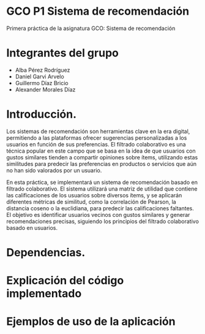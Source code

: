 # GCO P1 Sistema de recomendación
Primera práctica de la asignatura GCO: Sistema de recomendación

# Integrantes del grupo

- Alba Pérez Rodríguez
- Daniel Garvi Arvelo
- Guillermo Díaz Bricio
- Alexander Morales Díaz

# Introducción.
Los sistemas de recomendación son herramientas clave en la era digital, permitiendo a las plataformas ofrecer sugerencias personalizadas a los usuarios en función de sus preferencias. El filtrado colaborativo es una técnica popular en este campo que se basa en la idea de que usuarios con gustos similares tienden a compartir opiniones sobre ítems, utilizando estas similitudes para predecir las preferencias en productos o servicios que aún no han sido valorados por un usuario.

En esta práctica, se implementará un sistema de recomendación basado en filtrado colaborativo. El sistema utilizará una matriz de utilidad que contiene las calificaciones de los usuarios sobre diversos ítems, y se aplicarán diferentes métricas de similitud, como la correlación de Pearson, la distancia coseno o la euclidiana, para predecir las calificaciones faltantes. El objetivo es identificar usuarios vecinos con gustos similares y generar recomendaciones precisas, siguiendo los principios del filtrado colaborativo basado en usuarios.

# Dependencias.


# Explicación del código implementado


# Ejemplos de uso de la aplicación